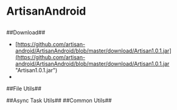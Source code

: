 ArtisanAndroid
==============
##

##Download##
- [https://github.com/artisan-android/ArtisanAndroid/blob/master/download/Artisan1.0.1.jar](https://github.com/artisan-android/ArtisanAndroid/blob/master/download/Artisan1.0.1.jar "Artisan1.0.1.jar")
- 
##File Utils##

##Async Task Utils##
##Common Utils##

